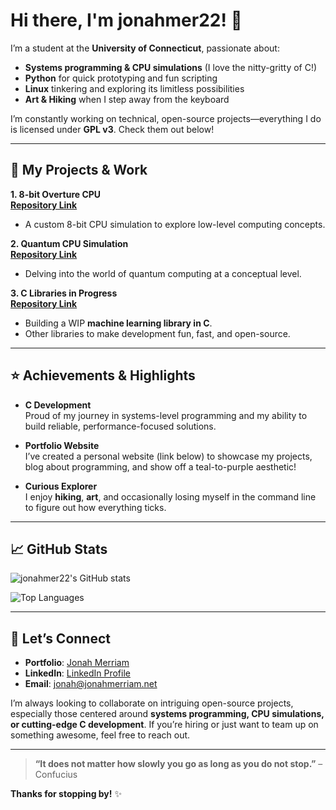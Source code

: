 # Hi there, I'm **jonahmer22**! :wave:

<!-- 
    banner needs to go here
-->

I’m a student at the **University of Connecticut**, passionate about:
- **Systems programming & CPU simulations** (I love the nitty-gritty of C!)
- **Python** for quick prototyping and fun scripting
- **Linux** tinkering and exploring its limitless possibilities
- **Art & Hiking** when I step away from the keyboard

I’m constantly working on technical, open-source projects—everything I do is licensed under **GPL v3**. Check them out below!

---

## :wrench: My Projects & Work

**1. 8-bit Overture CPU**  
[**Repository Link**](https://github.com/jonahmer22/CPUArchitecture)
- A custom 8-bit CPU simulation to explore low-level computing concepts.

**2. Quantum CPU Simulation**  
[**Repository Link**](https://github.com/jonahmer22/Pure-Quanta)
- Delving into the world of quantum computing at a conceptual level.

**3. C Libraries in Progress**  
[**Repository Link**](https://github.com/jonahmer22/turbo-doodle)
- Building a WIP **machine learning library in C**.
- Other libraries to make development fun, fast, and open-source.

---

## :star: Achievements & Highlights

- **C Development**  
  Proud of my journey in systems-level programming and my ability to build reliable, performance-focused solutions.

- **Portfolio Website**  
  I’ve created a personal website (link below) to showcase my projects, blog about programming, and show off a teal-to-purple aesthetic!

- **Curious Explorer**  
  I enjoy **hiking**, **art**, and occasionally losing myself in the command line to figure out how everything ticks.

---

## :chart_with_upwards_trend: GitHub Stats

![jonahmer22's GitHub stats](https://github-readme-stats.vercel.app/api?username=jonahmer22&show_icons=true&theme=radical)

![Top Languages](https://github-readme-stats.vercel.app/api/top-langs/?username=jonahmer22&layout=compact&theme=radical)

---

## :handshake: Let’s Connect

- **Portfolio**: [Jonah Merriam](jonahmerriam.net)
- **LinkedIn**: [LinkedIn Profile](https://www.linkedin.com/in/jonahmerriam/) 
- **Email**: [jonah@jonahmerriam.net](mailto:jonah@jonahmerriam.net)

I’m always looking to collaborate on intriguing open-source projects, especially those centered around **systems programming, CPU simulations, or cutting-edge C development**. If you’re hiring or just want to team up on something awesome, feel free to reach out.

---

> **“It does not matter how slowly you go as long as you do not stop.”** – Confucius

**Thanks for stopping by!** :sparkles:
